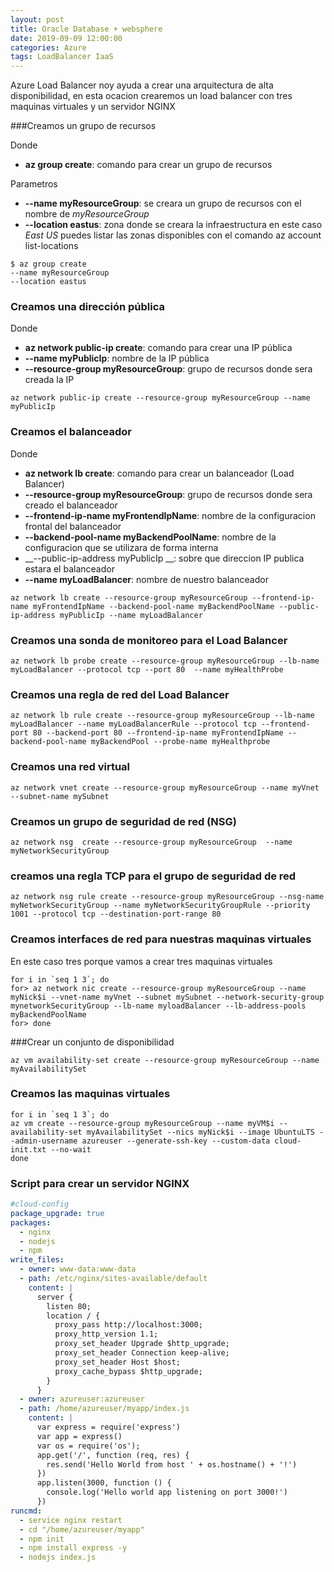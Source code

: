 ```yaml
---
layout: post
title: Oracle Database + websphere
date: 2019-09-09 12:00:00 
categories: Azure 
tags: LoadBalancer IaaS
---
```


Azure Load Balancer noy ayuda a crear una arquitectura de alta disponibilidad, en esta ocacion crearemos un load balancer con tres maquinas virtuales y un servidor NGINX

###Creamos un grupo de recursos 

Donde 
- __az group create__: comando para crear  un grupo de recursos

Parametros
- __--name myResourceGroup__: se creara un grupo de recursos con el nombre de *myResourceGroup*
- __--location eastus__: zona donde se creara la infraestructura en este caso *East US* puedes listar las zonas disponibles con el comando az account list-locations     

```
$ az group create  
--name myResourceGroup  
--location eastus
```

### Creamos una dirección pública
Donde 
- __az network public-ip create__: comando para crear una IP pública
- __--name myPublicIp__: nombre de la IP pública
- __--resource-group myResourceGroup__: grupo de recursos donde sera creada la IP  
```
az network public-ip create --resource-group myResourceGroup --name myPublicIp
```
### Creamos el balanceador

Donde 
- __az network lb create__: comando para crear un balanceador (Load Balancer)
- __--resource-group myResourceGroup__: grupo de recursos donde sera creado el balanceador
- __--frontend-ip-name myFrontendIpName__: nombre de la configuracion frontal del balanceador
- __--backend-pool-name myBackendPoolName__: nombre de la configuracion que se utilizara de forma interna
- __--public-ip-address myPublicIp __: sobre que direccion IP publica estara el balanceador
- __--name myLoadBalancer__: nombre de nuestro balanceador

``` 
az network lb create --resource-group myResourceGroup --frontend-ip-name myFrontendIpName --backend-pool-name myBackendPoolName --public-ip-address myPublicIp --name myLoadBalancer
```

### Creamos una sonda de monitoreo para el Load Balancer

```
az network lb probe create --resource-group myResourceGroup --lb-name myLoadBalancer --protocol tcp --port 80  --name myHealthProbe
```

### Creamos una regla de red del Load Balancer
```
az network lb rule create --resource-group myResourceGroup --lb-name myLoadBalancer --name myLoadBalancerRule --protocol tcp --frontend-port 80 --backend-port 80 --frontend-ip-name myFrontendIpName --backend-pool-name myBackendPool --probe-name myHealthprobe
```

### Creamos una red virtual

```
az network vnet create --resource-group myResourceGroup --name myVnet --subnet-name mySubnet
```

### Creamos un grupo de seguridad de red (NSG)
```
az network nsg  create --resource-group myResourceGroup  --name myNetworkSecurityGroup 
```

### creamos una regla TCP para el grupo de seguridad de red
```
az network nsg rule create --resource-group myResourceGroup --nsg-name myNetworkSecurityGroup --name myNetworkSecurityGroupRule --priority 1001 --protocol tcp --destination-port-range 80
```

### Creamos interfaces de red para nuestras maquinas virtuales

En este caso tres porque vamos a crear tres maquinas virtuales 

```
for i in `seq 1 3`; do
for> az network nic create --resource-group myResourceGroup --name myNick$i --vnet-name myVnet --subnet mySubnet --network-security-group mynetworkSecurityGroup --lb-name myloadBalancer --lb-address-pools myBackendPoolName
for> done
```

###Crear un conjunto de disponibilidad
```
az vm availability-set create --resource-group myResourceGroup --name myAvailabilitySet
```

### Creamos las maquinas virtuales 

```
for i in `seq 1 3`; do
az vm create --resource-group myResourceGroup --name myVM$i --availability-set myAvailabilitySet --nics myNick$i --image UbuntuLTS --admin-username azureuser --generate-ssh-key --custom-data cloud-init.txt --no-wait
done
```


### Script para crear un servidor NGINX 

```yaml
#cloud-config
package_upgrade: true
packages:
  - nginx
  - nodejs
  - npm
write_files:
  - owner: www-data:www-data
  - path: /etc/nginx/sites-available/default
    content: |
      server {
        listen 80;
        location / {
          proxy_pass http://localhost:3000;
          proxy_http_version 1.1;
          proxy_set_header Upgrade $http_upgrade;
          proxy_set_header Connection keep-alive;
          proxy_set_header Host $host;
          proxy_cache_bypass $http_upgrade;
        }
      }
  - owner: azureuser:azureuser
  - path: /home/azureuser/myapp/index.js
    content: |
      var express = require('express')
      var app = express()
      var os = require('os');
      app.get('/', function (req, res) {
        res.send('Hello World from host ' + os.hostname() + '!')
      })
      app.listen(3000, function () {
        console.log('Hello world app listening on port 3000!')
      })
runcmd:
  - service nginx restart
  - cd "/home/azureuser/myapp"
  - npm init
  - npm install express -y
  - nodejs index.js
```
